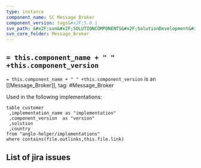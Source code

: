 ```yaml
---
type: instance
component_name: SC Message Broker
component_version: tags&#x2F;5.0.1
svn_path: &#x2F;svn&#x2F;SOLUTIONCOMPONENTS&#x2F;SolutionDevelopment&#x2F;Message_Broker
svn_core_folder: Message_Broker
---
```


## `= this.component_name + " " +this.component_version`

`= this.component_name + " " +this.component_version` is an [[Message_Broker]],
tag: #Message_Broker

Used in the following implementations:
```dataview
table customer
 ,implementation_name as "implementation"
 ,component_version  as "version"
 ,solution
 ,country  
from "anglo-helper/implementations"
where contains(file.outlinks,this.file.link)
```


## List of jira issues
